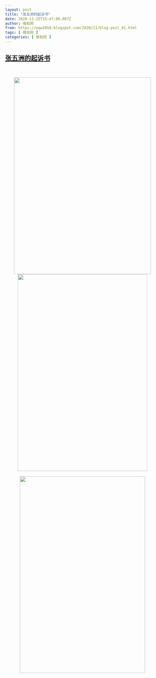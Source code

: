 ```yaml
---
layout: post
title: "张五洲的起诉书"
date: 2020-11-25T15:47:00.007Z
author: 维权网
from: https://wqw2010.blogspot.com/2020/11/blog-post_81.html
tags: [ 维权网 ]
categories: [ 维权网 ]
---
```

<!--1606319220007-->
[张五洲的起诉书](https://wqw2010.blogspot.com/2020/11/blog-post_81.html)
------

<div>
<p>&nbsp;</p><div class="separator" style="clear: both; text-align: center;"><a href="https://1.bp.blogspot.com/-UyORi68TpYs/X756l7Pm2SI/AAAAAAABs9w/8XYtGevSpKckrEQLg47GYXS8l-81D6h7QCLcBGAsYHQ/s800/EnofacxW8AEliBI.jpg" imageanchor="1" style="margin-left: 1em; margin-right: 1em;"><img border="0" data-original-height="800" data-original-width="557" height="640" src="https://1.bp.blogspot.com/-UyORi68TpYs/X756l7Pm2SI/AAAAAAABs9w/8XYtGevSpKckrEQLg47GYXS8l-81D6h7QCLcBGAsYHQ/w446-h640/EnofacxW8AEliBI.jpg" width="446" /></a></div><div class="separator" style="clear: both; text-align: center;"><a href="https://1.bp.blogspot.com/-4yCRmmd0C-8/X756tRxFxeI/AAAAAAABs90/bzd47Tja37wPeA9Ic5aCvaUoLEymSti6QCLcBGAsYHQ/s800/EnofacqXUAESxU3.jpg" imageanchor="1" style="margin-left: 1em; margin-right: 1em;"><img border="0" data-original-height="800" data-original-width="527" height="640" src="https://1.bp.blogspot.com/-4yCRmmd0C-8/X756tRxFxeI/AAAAAAABs90/bzd47Tja37wPeA9Ic5aCvaUoLEymSti6QCLcBGAsYHQ/w422-h640/EnofacqXUAESxU3.jpg" width="422" /></a></div><br /><div class="separator" style="clear: both; text-align: center;"><a href="https://1.bp.blogspot.com/-ubf1JNBmqkE/X756tUHdknI/AAAAAAABs94/hzqKdGMwBmM8bI0KW1QH6zoWAHo8Jd4zQCLcBGAsYHQ/s800/EnofacyXYAAQksl.jpg" imageanchor="1" style="margin-left: 1em; margin-right: 1em;"><img border="0" data-original-height="800" data-original-width="511" height="640" src="https://1.bp.blogspot.com/-ubf1JNBmqkE/X756tUHdknI/AAAAAAABs94/hzqKdGMwBmM8bI0KW1QH6zoWAHo8Jd4zQCLcBGAsYHQ/w408-h640/EnofacyXYAAQksl.jpg" width="408" /></a></div><span><a name='more'></a></span><p></p>
</div>
